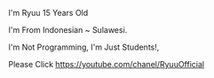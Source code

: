 I'm Ryuu
15 Years Old<p>
I'm From Indonesian ~ Sulawesi.<p>
I'm Not Programming, I'm Just Students!,<p>
Please Click https://youtube.com/chanel/RyuuOfficial
